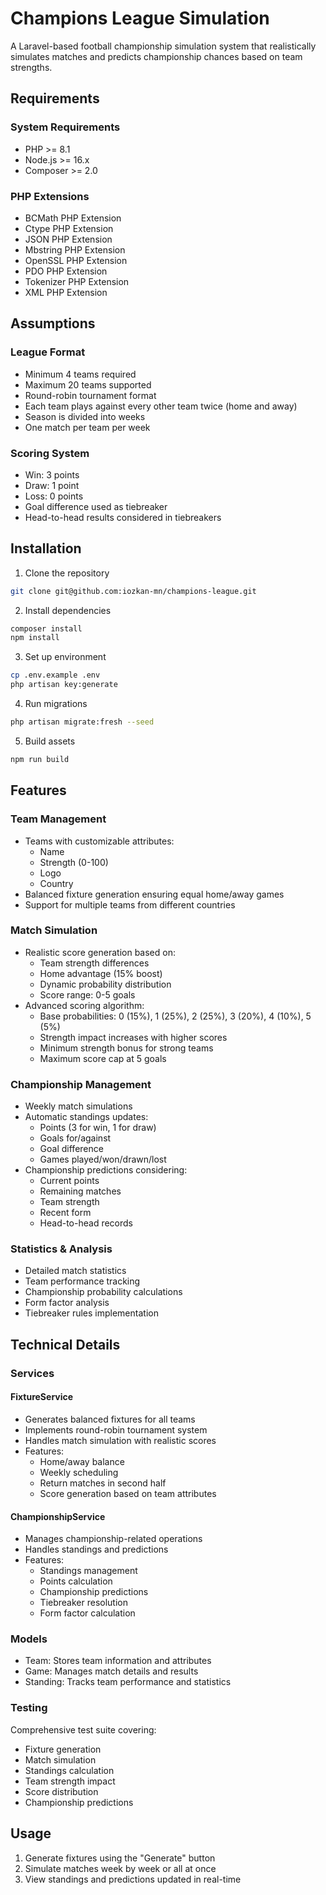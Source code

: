 # Champions League Simulation

A Laravel-based football championship simulation system that realistically simulates matches and predicts championship chances based on team strengths.

## Requirements

### System Requirements
- PHP >= 8.1
- Node.js >= 16.x
- Composer >= 2.0

### PHP Extensions
- BCMath PHP Extension
- Ctype PHP Extension
- JSON PHP Extension
- Mbstring PHP Extension
- OpenSSL PHP Extension
- PDO PHP Extension
- Tokenizer PHP Extension
- XML PHP Extension

## Assumptions

### League Format
- Minimum 4 teams required
- Maximum 20 teams supported
- Round-robin tournament format
- Each team plays against every other team twice (home and away)
- Season is divided into weeks
- One match per team per week

### Scoring System
- Win: 3 points
- Draw: 1 point
- Loss: 0 points
- Goal difference used as tiebreaker
- Head-to-head results considered in tiebreakers

## Installation

1. Clone the repository
```bash
git clone git@github.com:iozkan-mn/champions-league.git
```

2. Install dependencies
```bash
composer install
npm install
```

3. Set up environment
```bash
cp .env.example .env
php artisan key:generate
```

4. Run migrations
```bash
php artisan migrate:fresh --seed
```

5. Build assets
```bash
npm run build
```

## Features

### Team Management
- Teams with customizable attributes:
  - Name
  - Strength (0-100)
  - Logo
  - Country
- Balanced fixture generation ensuring equal home/away games
- Support for multiple teams from different countries

### Match Simulation
- Realistic score generation based on:
  - Team strength differences
  - Home advantage (15% boost)
  - Dynamic probability distribution
  - Score range: 0-5 goals
- Advanced scoring algorithm:
  - Base probabilities: 0 (15%), 1 (25%), 2 (25%), 3 (20%), 4 (10%), 5 (5%)
  - Strength impact increases with higher scores
  - Minimum strength bonus for strong teams
  - Maximum score cap at 5 goals

### Championship Management
- Weekly match simulations
- Automatic standings updates:
  - Points (3 for win, 1 for draw)
  - Goals for/against
  - Goal difference
  - Games played/won/drawn/lost
- Championship predictions considering:
  - Current points
  - Remaining matches
  - Team strength
  - Recent form
  - Head-to-head records

### Statistics & Analysis
- Detailed match statistics
- Team performance tracking
- Championship probability calculations
- Form factor analysis
- Tiebreaker rules implementation

## Technical Details

### Services

#### FixtureService
- Generates balanced fixtures for all teams
- Implements round-robin tournament system
- Handles match simulation with realistic scores
- Features:
  - Home/away balance
  - Weekly scheduling
  - Return matches in second half
  - Score generation based on team attributes

#### ChampionshipService
- Manages championship-related operations
- Handles standings and predictions
- Features:
  - Standings management
  - Points calculation
  - Championship predictions
  - Tiebreaker resolution
  - Form factor calculation

### Models
- Team: Stores team information and attributes
- Game: Manages match details and results
- Standing: Tracks team performance and statistics

### Testing
Comprehensive test suite covering:
- Fixture generation
- Match simulation
- Standings calculation
- Team strength impact
- Score distribution
- Championship predictions

## Usage

1. Generate fixtures using the "Generate" button
2. Simulate matches week by week or all at once
3. View standings and predictions updated in real-time
